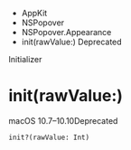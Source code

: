 

- AppKit
- NSPopover
- NSPopover.Appearance
-  init(rawValue:) Deprecated

Initializer

# init(rawValue:)

macOS 10.7–10.10Deprecated

``` source
init?(rawValue: Int)
```

